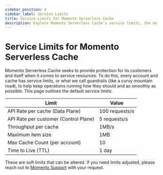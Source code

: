 ```yaml
---
sidebar_position: 4
sidebar_label: Service Limits
title: Service Limits for Momento Serverless Cache
description: Explore Momento Serverless Cache's service limits, the default values, and how to get them changed if you need.
---
```


# Service Limits for Momento Serverless Cache

Momento Serverless Cache seeks to provide protection for its customers and itself when it comes to service resources. To do this, every account and cache has service limits, or what we call guardrails (like a curvy mountain road), to help keep operations running how they should and as smoothly as possible. This page outlines the default service limits:

| Limit                                 | Value    |
|---------------------------------------|----------|
| API Rate per cache (Data Plane)       | 100 requests/s |
| API Rate per customer (Control Plane) | 5 requests/s   |
| Throughput per cache                  | 1MB/s    |
| Maximum item size                     | 1MB      |
| Max Cache Count (per account)         | 10       |
| Time to Live (TTL)                    | 1 day    |

These are soft limits that can be altered. If you need limits adjusted, please reach out to [Momento Support](mailto:support@momentohq.com) with your request.